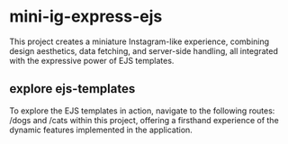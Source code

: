 # mini-ig-express-ejs
This project creates a miniature Instagram-like experience, combining design aesthetics, data fetching, and server-side handling, all integrated with the expressive power of EJS templates.

## explore ejs-templates
To explore the EJS templates in action, navigate to the following routes: /dogs and /cats within this project, offering a firsthand experience of the dynamic features implemented in the application.
